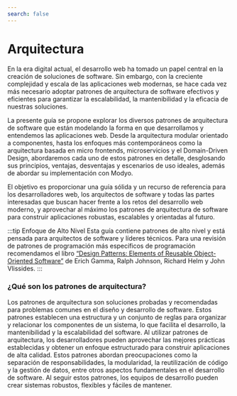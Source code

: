```yaml
---
search: false
---
```


# Arquitectura

En la era digital actual, el desarrollo web ha tomado un papel central en la creación de soluciones de software. Sin
embargo, con la creciente complejidad y escala de las aplicaciones web modernas, se hace cada vez más necesario adoptar
patrones de arquitectura de software efectivos y eficientes para garantizar la escalabilidad, la mantenibilidad y la
eficacia de nuestras soluciones.

La presente guía se propone explorar los diversos patrones de arquitectura de software que están modelando la forma en
que desarrollamos y entendemos las aplicaciones web. Desde la arquitectura modular orientado a componentes, hasta los
enfoques más contemporáneos como la arquitectura basada en micro frontends, microservicios y el Domain-Driven Design,
abordaremos cada uno de estos patrones en detalle, desglosando sus principios, ventajas, desventajas y escenarios de uso
ideales, además de abordar su implementación con Modyo.

El objetivo es proporcionar una guía sólida y un recurso de referencia para los desarrolladores web, los arquitectos de
software y todas las partes interesadas que buscan hacer frente a los retos del desarrollo web moderno, y aprovechar al
máximo los patrones de arquitectura de software para construir aplicaciones robustas, escalables y orientadas al futuro.

:::tip Enfoque de Alto Nivel
Esta guía contiene patrones de alto nivel y está pensada para arquitectos de software y líderes técnicos. Para una
revisión de patrones de programación más específicos de programación recomendamos el
libro [“Design Patterns: Elements of Reusable Object-Oriented Software”](https://en.wikipedia.org/wiki/Design_Patterns)
de Erich Gamma, Ralph Johnson, Richard Helm y John Vlissides.
:::

### ¿Qué son los patrones de arquitectura?

Los patrones de arquitectura son soluciones probadas y recomendadas para problemas comunes en el diseño y desarrollo de
software. Estos patrones establecen una estructura y un conjunto de reglas para organizar y relacionar los componentes
de un sistema, lo que facilita el desarrollo, la mantenibilidad y la escalabilidad del software. Al utilizar patrones de
arquitectura, los desarrolladores pueden aprovechar las mejores prácticas establecidas y obtener un enfoque estructurado
para construir aplicaciones de alta calidad. Estos patrones abordan preocupaciones como la separación de
responsabilidades, la modularidad, la reutilización de código y la gestión de datos, entre otros aspectos fundamentales
en el desarrollo de software. Al seguir estos patrones, los equipos de desarrollo pueden crear sistemas robustos,
flexibles y fáciles de mantener.